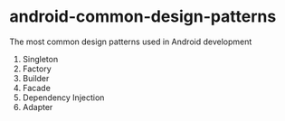 # android-common-design-patterns
The most common design patterns used in Android development

1. Singleton
2. Factory
3. Builder
4. Facade
5. Dependency Injection
6. Adapter
